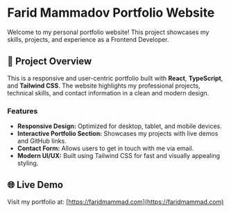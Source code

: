 # Farid Mammadov Portfolio Website

Welcome to my personal portfolio website! This project showcases my skills, projects, and experience as a Frontend Developer.

## 🚀 Project Overview

This is a responsive and user-centric portfolio built with **React**, **TypeScript**, and **Tailwind CSS**. The website highlights my professional projects, technical skills, and contact information in a clean and modern design.

### Features
- **Responsive Design:** Optimized for desktop, tablet, and mobile devices.
- **Interactive Portfolio Section:** Showcases my projects with live demos and GitHub links.
- **Contact Form:** Allows users to get in touch with me via email.
- **Modern UI/UX:** Built using Tailwind CSS for fast and visually appealing styling.


## 🌐 Live Demo
Visit my portfolio at: [https://faridmammad.com](https://faridmammad.com)

